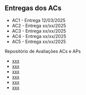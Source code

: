 ## Entregas dos ACs

* AC1 - Entrega 12/03/2025
* AC2 - Entrega xx/xx/2025
* AC3 - Entrega xx/xx/2025
* AC4 - Entrega xx/xx/2025
* AC5 - Entrega xx/xx/2025

Repositório de Avaliações ACs e APs

* [xxx](https://github.com/xxx)
* [xxx](https://github.com/xxx)
* [xxx](https://github.com/xxx)
* [xxx](https://github.com/xxx)
* [xxx](https://github.com/xxx)
* [xxx](https://github.com/xxx)
